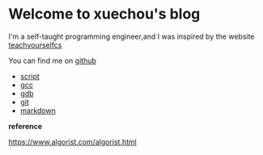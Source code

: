# Welcome to xuechou's blog

I'm a self-taught programming engineer,and I was inspired by the website [teachyourselfcs](https://teachyourselfcs.com/)

You can find me on [github](https://github.com/xuechou)

- [script](./script/index.md)
- [gcc](./gcc.md)
- [gdb](./gdb.md)
- [git](./git.md)
- [markdown](./markdown-cheat-sheet.md)

**reference**

https://www.algorist.com/algorist.html

